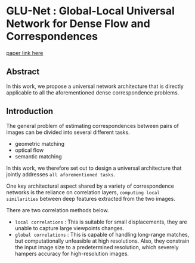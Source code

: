 
# GLU-Net : Global-Local Universal Network for Dense Flow and Correspondences

[paper link here](https://arxiv.org/abs/1912.05524)

## Abstract

In this work, we propose a universal network architecture that is directly applicable to all
the aforementioned dense correspondence problems.

## Introduction

The general problem of estimating correspondences between pairs of images can be
divided into several different tasks.
* geometric matching
* optical flow
* semantic matching

In this work, we therefore set out to design a universal architecture that jointly addresses `all aforementioned tasks.`

One key architectural aspect shared by a variety of correspondence networks is the reliance
on correlation layers, `computing local similarities` between deep features extracted from
the two images.

There are two correlation methods below.
* `local correlations` : This is suitable for small displacements, they are unable to capture large viewpoints changes.
* `global correlations` : This is capable of handling long-range matches, but computationally unfeasible at high resolutions.
Also, they constrain the input image size to a predetermined resolution, which severely hampers accuracy for high-resolution
images.



